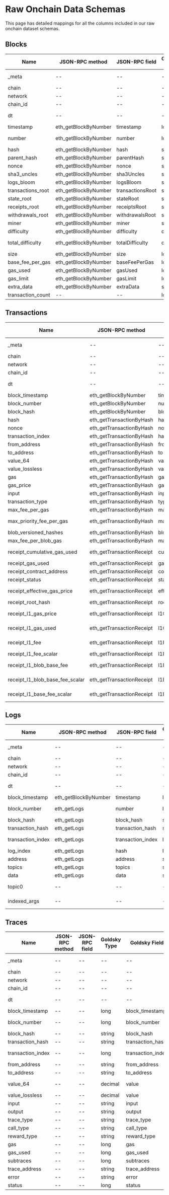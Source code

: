 # Raw Onchain Data Schemas

This page has detailed mappings for all the columns included in our raw onchain dataset schemas.

## Blocks
|       Name      |   JSON-RPC method  | JSON-RPC field |Goldsky Type|  Goldsky Field  |        OP Labs BigQuery Type        |          OP Labs Expression         |
|-----------------|--------------------|----------------|------------|-----------------|-------------------------------------|-------------------------------------|
|      _meta      |         --         |       --       |     --     |        --       |STRUCT<ingestion_timestamp TIMESTAMP>|                  --                 |
|      chain      |         --         |       --       |     --     |        --       |                STRING               |                chain                |
|     network     |         --         |       --       |     --     |        --       |                STRING               |               network               |
|     chain_id    |         --         |       --       |     --     |        --       |                INT64                |               chain_id              |
|        dt       |         --         |       --       |     --     |        --       |                STRING               |formatDateTime(timestamp, '%Y-%m-%d')|
|    timestamp    |eth_getBlockByNumber|    timestamp   |    long    |    timestamp    |              TIMESTAMP              |              timestamp              |
|      number     |eth_getBlockByNumber|     number     |    long    |      number     |                INT64                |    accurateCast(number, 'Int64')    |
|       hash      |eth_getBlockByNumber|      hash      |   string   |       hash      |                STRING               |         cast(hash, 'String')        |
|   parent_hash   |eth_getBlockByNumber|   parentHash   |   string   |   parent_hash   |                STRING               |             parent_hash             |
|      nonce      |eth_getBlockByNumber|      nonce     |   string   |      nonce      |                STRING               |                nonce                |
|   sha3_uncles   |eth_getBlockByNumber|   sha3Uncles   |   string   |   sha3_uncles   |                STRING               |             sha3_uncles             |
|    logs_bloom   |eth_getBlockByNumber|    logsBloom   |   string   |    logs_bloom   |                STRING               |              logs_bloom             |
|transactions_root|eth_getBlockByNumber|transactionsRoot|   string   |transactions_root|                STRING               |          transactions_root          |
|    state_root   |eth_getBlockByNumber|    stateRoot   |   string   |    state_root   |                STRING               |              state_root             |
|  receipts_root  |eth_getBlockByNumber|  receiptsRoot  |   string   |  receipts_root  |                STRING               |            receipts_root            |
| withdrawals_root|eth_getBlockByNumber| withdrawalsRoot|   string   | withdrawals_root|                STRING               |           withdrawals_root          |
|      miner      |eth_getBlockByNumber|      miner     |   string   |      miner      |                STRING               |                miner                |
|    difficulty   |eth_getBlockByNumber|   difficulty   |   double   |    difficulty   |               FLOAT64               |     cast(difficulty, 'Float64')     |
| total_difficulty|eth_getBlockByNumber| totalDifficulty|   double   | total_difficulty|               FLOAT64               |  cast(total_difficulty, 'Float64')  |
|       size      |eth_getBlockByNumber|      size      |    long    |       size      |                INT64                |                 size                |
| base_fee_per_gas|eth_getBlockByNumber|  baseFeePerGas |    long    | base_fee_per_gas|                INT64                |           base_fee_per_gas          |
|     gas_used    |eth_getBlockByNumber|     gasUsed    |    long    |     gas_used    |                INT64                |               gas_used              |
|    gas_limit    |eth_getBlockByNumber|    gasLimit    |    long    |    gas_limit    |                INT64                |              gas_limit              |
|    extra_data   |eth_getBlockByNumber|    extraData   |   string   |    extra_data   |                STRING               |              extra_data             |
|transaction_count|         --         |       --       |    long    |transaction_count|                INT64                |          transaction_count          |

## Transactions
|              Name             |     JSON-RPC method     |   JSON-RPC field   |Goldsky Type|         Goldsky Field         |        OP Labs BigQuery Type        |                       OP Labs Expression                       |
|-------------------------------|-------------------------|--------------------|------------|-------------------------------|-------------------------------------|----------------------------------------------------------------|
|             _meta             |            --           |         --         |     --     |               --              |STRUCT<ingestion_timestamp TIMESTAMP>|                               --                               |
|             chain             |            --           |         --         |     --     |               --              |                STRING               |                              chain                             |
|            network            |            --           |         --         |     --     |               --              |                STRING               |                             network                            |
|            chain_id           |            --           |         --         |     --     |               --              |                INT64                |                            chain_id                            |
|               dt              |            --           |         --         |     --     |               --              |                STRING               |           formatDateTime(block_timestamp, '%Y-%m-%d')          |
|        block_timestamp        |   eth_getBlockByNumber  |      timestamp     |    long    |        block_timestamp        |              TIMESTAMP              |                         block_timestamp                        |
|          block_number         |   eth_getBlockByNumber  |       number       |    long    |          block_number         |                INT64                |               accurateCast(block_number, 'Int64')              |
|           block_hash          |   eth_getBlockByNumber  |     block_hash     |   string   |           block_hash          |                STRING               |                   cast(block_hash, 'String')                   |
|              hash             | eth_getTransactionByHash|        hash        |   string   |              hash             |                STRING               |                      cast(hash, 'String')                      |
|             nonce             | eth_getTransactionByHash|        nonce       |    long    |             nonce             |                INT64                |                  accurateCast(nonce, 'Int64')                  |
|       transaction_index       | eth_getTransactionByHash|        hash        |    long    |       transaction_index       |                INT64                |            accurateCast(transaction_index, 'Int64')            |
|          from_address         | eth_getTransactionByHash|        from        |   string   |          from_address         |                STRING               |                  cast(from_address, 'String')                  |
|           to_address          | eth_getTransactionByHash|         to         |   string   |           to_address          |                STRING               |                   cast(to_address, 'String')                   |
|            value_64           | eth_getTransactionByHash|        value       |   decimal  |             value             |                INT64                |               accurateCastOrNull(value, 'Int64')               |
|         value_lossless        | eth_getTransactionByHash|        value       |   decimal  |             value             |                STRING               |                      cast(value, 'String')                     |
|              gas              | eth_getTransactionByHash|         gas        |   decimal  |              gas              |                INT64                |                   accurateCast(gas, 'Int64')                   |
|           gas_price           | eth_getTransactionByHash|      gasPrice      |   decimal  |           gas_price           |                INT64                |                accurateCast(gas_price, 'Int64')                |
|             input             | eth_getTransactionByHash|        input       |   string   |             input             |                STRING               |                              input                             |
|        transaction_type       | eth_getTransactionByHash|        type        |    long    |        transaction_type       |                INT64                |             accurateCast(transaction_type, 'Int32')            |
|        max_fee_per_gas        | eth_getTransactionByHash|    maxFeePerGas    |   decimal  |        max_fee_per_gas        |                INT64                |             accurateCast(max_fee_per_gas, 'Int64')             |
|    max_priority_fee_per_gas   | eth_getTransactionByHash|maxPriorityFeePerGas|   decimal  |    max_priority_fee_per_gas   |                INT64                |         accurateCast(max_priority_fee_per_gas, 'Int64')        |
|     blob_versioned_hashes     | eth_getTransactionByHash| blobVersionedHashes|     --     |               --              |            ARRAY<STRING>            |                               --                               |
|      max_fee_per_blob_gas     | eth_getTransactionByHash|  maxFeePerBlobGas  |     --     |               --              |                INT64                |                               --                               |
|  receipt_cumulative_gas_used  |eth_getTransactionReceipt|  cumulativeGasUsed |   decimal  |  receipt_cumulative_gas_used  |                INT64                |       accurateCast(receipt_cumulative_gas_used, 'Int64')       |
|        receipt_gas_used       |eth_getTransactionReceipt|       gasUsed      |   decimal  |        receipt_gas_used       |                INT64                |             accurateCast(receipt_gas_used, 'Int64')            |
|    receipt_contract_address   |eth_getTransactionReceipt|   contractAddress  |   string   |    receipt_contract_address   |                INT64                |                    receipt_contract_address                    |
|         receipt_status        |eth_getTransactionReceipt|       status       |    long    |         receipt_status        |                INT64                |              accurateCast(receipt_status, 'Int32')             |
|  receipt_effective_gas_price  |eth_getTransactionReceipt|  effectiveGasPrice |   decimal  |  receipt_effective_gas_price  |                INT64                |       accurateCast(receipt_effective_gas_price, 'Int64')       |
|       receipt_root_hash       |eth_getTransactionReceipt|        root        |     --     |               --              |                INT64                |                               --                               |
|      receipt_l1_gas_price     |eth_getTransactionReceipt|     l1GasPrice     |   decimal  |      receipt_l1_gas_price     |                INT64                |      accurateCast(receipt_l1_gas_price, 'Nullable(Int64)')     |
|      receipt_l1_gas_used      |eth_getTransactionReceipt|      l1GasUsed     |   decimal  |      receipt_l1_gas_used      |                INT64                |      accurateCast(receipt_l1_gas_used, 'Nullable(Int64)')      |
|         receipt_l1_fee        |eth_getTransactionReceipt|        l1Fee       |   decimal  |         receipt_l1_fee        |                INT64                | accurateCast(receipt_l1_fee, 'Nullable(Int64)') receipt_l1_fee |
|     receipt_l1_fee_scalar     |eth_getTransactionReceipt|     l1FeeScalar    |   decimal  |     receipt_l1_fee_scalar     |               FLOAT64               |                      receipt_l1_fee_scalar                     |
|    receipt_l1_blob_base_fee   |eth_getTransactionReceipt|    l1BlobBaseFee   |   decimal  |    receipt_l1_blob_base_fee   |                INT64                |    accurateCast(receipt_l1_blob_base_fee, 'Nullable(Int64)')   |
|receipt_l1_blob_base_fee_scalar|eth_getTransactionReceipt| l1BlobBaseFeeScalar|   decimal  |receipt_l1_blob_base_fee_scalar|                INT64                |accurateCast(receipt_l1_blob_base_fee_scalar, 'Nullable(Int64)')|
|   receipt_l1_base_fee_scalar  |eth_getTransactionReceipt|   l1BaseFeeScalar  |   decimal  |   receipt_l1_base_fee_scalar  |                INT64                |   accurateCast(receipt_l1_base_fee_scalar, 'Nullable(Int64)')  |

## Logs
|       Name      |   JSON-RPC method  |  JSON-RPC field |Goldsky Type|  Goldsky Field  |        OP Labs BigQuery Type        |                   OP Labs Expression                  |
|-----------------|--------------------|-----------------|------------|-----------------|-------------------------------------|-------------------------------------------------------|
|      _meta      |         --         |        --       |     --     |        --       |STRUCT<ingestion_timestamp TIMESTAMP>|                           --                          |
|      chain      |         --         |        --       |     --     |        --       |                STRING               |                         chain                         |
|     network     |         --         |        --       |     --     |        --       |                STRING               |                        network                        |
|     chain_id    |         --         |        --       |     --     |        --       |                INT64                |                        chain_id                       |
|        dt       |         --         |        --       |     --     |        --       |                STRING               |      formatDateTime(block_timestamp, '%Y-%m-%d')      |
| block_timestamp |eth_getBlockByNumber|    timestamp    |    long    | block_timestamp |              TIMESTAMP              |                    block_timestamp                    |
|   block_number  |     eth_getLogs    |      number     |    long    |   block_number  |                INT64                |          accurateCast(block_number, 'Int64')          |
|    block_hash   |     eth_getLogs    |    block_hash   |   string   |    block_hash   |                STRING               |               cast(block_hash, 'String')              |
| transaction_hash|     eth_getLogs    | transaction_hash|   string   | transaction_hash|                STRING               |            cast(transaction_hash, 'String')           |
|transaction_index|     eth_getLogs    |transaction_index|    long    |transaction_index|                INT64                |        accurateCast(transaction_index, 'Int64')       |
|    log_index    |     eth_getLogs    |       hash      |    long    |transaction_index|                INT64                |            accurateCast(log_index, 'Int64')           |
|     address     |     eth_getLogs    |     address     |   string   |     address     |                STRING               |                cast(address, 'String')                |
|      topics     |     eth_getLogs    |      topics     |   string   |      topics     |                STRING               |                 cast(topics, 'String')                |
|       data      |     eth_getLogs    |       data      |   string   |       data      |                STRING               |                  cast(data, 'String')                 |
|      topic0     |         --         |        --       |     --     |        --       |                STRING               |         splitByChar(',', topics)[1] as topic0         |
|   indexed_args  |         --         |        --       |     --     |        --       |            ARRAY<STRING>            |arraySlice(splitByChar(',', topics), 2) as indexed_args|

## Traces
|       Name      |JSON-RPC method|JSON-RPC field|Goldsky Type|  Goldsky Field  |        OP Labs BigQuery Type        |             OP Labs Expression            |
|-----------------|---------------|--------------|------------|-----------------|-------------------------------------|-------------------------------------------|
|      _meta      |       --      |      --      |     --     |        --       |STRUCT<ingestion_timestamp TIMESTAMP>|                     --                    |
|      chain      |       --      |      --      |     --     |        --       |                STRING               |                   chain                   |
|     network     |       --      |      --      |     --     |        --       |                STRING               |                  network                  |
|     chain_id    |       --      |      --      |     --     |        --       |                INT64                |                  chain_id                 |
|        dt       |       --      |      --      |     --     |        --       |                STRING               |formatDateTime(block_timestamp, '%Y-%m-%d')|
| block_timestamp |       --      |      --      |    long    | block_timestamp |              TIMESTAMP              |              block_timestamp              |
|   block_number  |       --      |      --      |    long    |   block_number  |                INT64                |    accurateCast(block_number, 'Int64')    |
|    block_hash   |       --      |      --      |   string   |    block_hash   |                STRING               |         cast(block_hash, 'String')        |
| transaction_hash|       --      |      --      |   string   | transaction_hash|                STRING               |      cast(transaction_hash, 'String')     |
|transaction_index|       --      |      --      |    long    |transaction_index|                INT64                |  accurateCast(transaction_index, 'Int64') |
|   from_address  |       --      |      --      |   string   |   from_address  |                STRING               |        cast(from_address, 'String')       |
|    to_address   |       --      |      --      |   string   |    to_address   |                STRING               |         cast(to_address, 'String')        |
|     value_64    |       --      |      --      |   decimal  |      value      |                INT64                |     accurateCastOrNull(value, 'Int64')    |
|  value_lossless |       --      |      --      |   decimal  |      value      |                STRING               |           cast(value, 'String')           |
|      input      |       --      |      --      |   string   |      input      |                STRING               |                   input                   |
|      output     |       --      |      --      |   string   |      output     |                STRING               |                   output                  |
|    trace_type   |       --      |      --      |   string   |    trace_type   |                STRING               |         cast(trace_type, 'String')        |
|    call_type    |       --      |      --      |   string   |    call_type    |                STRING               |         cast(call_type, 'String')         |
|   reward_type   |       --      |      --      |   string   |   reward_type   |                STRING               |        cast(reward_type, 'String')        |
|       gas       |       --      |      --      |    long    |       gas       |                INT64                |         accurateCast(gas, 'Int64')        |
|     gas_used    |       --      |      --      |    long    |     gas_used    |                INT64                |      accurateCast(gas_used, 'Int64')      |
|    subtraces    |       --      |      --      |    long    |    subtraces    |                INT64                |      accurateCast(subtraces, 'Int64')     |
|  trace_address  |       --      |      --      |   string   |  trace_address  |                STRING               |       cast(trace_address, 'String')       |
|      error      |       --      |      --      |   string   |      error      |                STRING               |           cast(error, 'String')           |
|      status     |       --      |      --      |    long    |      status     |                INT64                |       accurateCast(status, 'Int64')       |